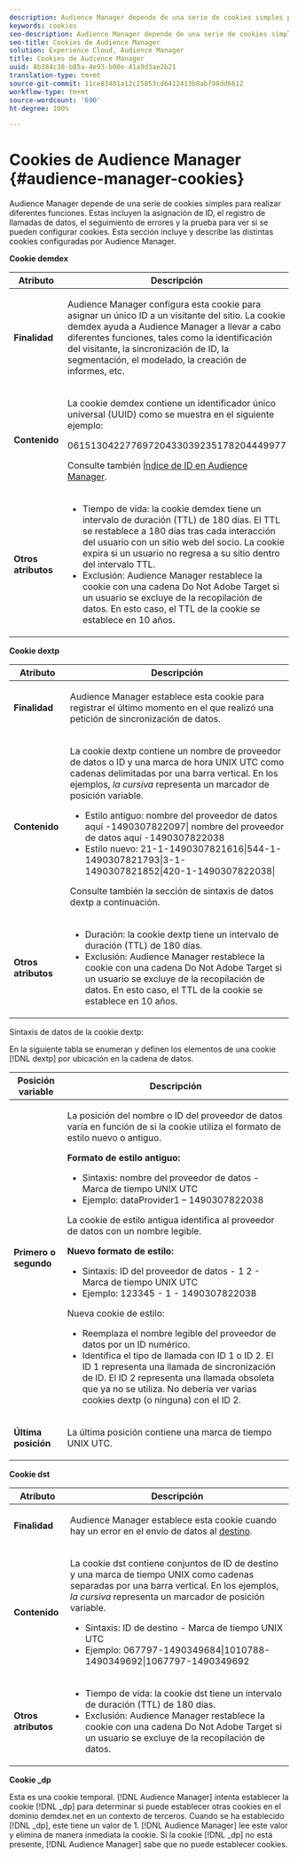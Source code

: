 ```yaml
---
description: Audience Manager depende de una serie de cookies simples para realizar diferentes funciones. Estas incluyen la asignación de ID, el registro de llamadas de datos, el seguimiento de errores y la prueba para ver si se pueden configurar cookies. Esta sección incluye y describe las distintas cookies configuradas por Audience Manager.
keywords: cookies
seo-description: Audience Manager depende de una serie de cookies simples para realizar diferentes funciones. Estas incluyen la asignación de ID, el registro de llamadas de datos, el seguimiento de errores y la prueba para ver si se pueden configurar cookies. Esta sección incluye y describe las distintas cookies configuradas por Audience Manager.
seo-title: Cookies de Audience Manager
solution: Experience Cloud, Audience Manager
title: Cookies de Audience Manager
uuid: 8b384c38-b85a-4e93-b00e-41a9d3ae2b21
translation-type: tm+mt
source-git-commit: 11ce83401a12c25853cd6412413b8abf98dd6612
workflow-type: tm+mt
source-wordcount: '690'
ht-degree: 100%

---
```



# Cookies de Audience Manager {#audience-manager-cookies}

Audience Manager depende de una serie de cookies simples para realizar diferentes funciones. Estas incluyen la asignación de ID, el registro de llamadas de datos, el seguimiento de errores y la prueba para ver si se pueden configurar cookies. Esta sección incluye y describe las distintas cookies configuradas por Audience Manager.

**Cookie demdex**

<table id="table_1CCF7EA2BC9E421F8DEECA5F611E33F6"> 
 <thead> 
  <tr> 
   <th colname="col1" class="entry"> Atributo </th> 
   <th colname="col2" class="entry"> Descripción </th> 
  </tr> 
 </thead>
 <tbody> 
  <tr> 
   <td colname="col1"> <p> <b>Finalidad</b> </p> </td> 
   <td colname="col2"> <p> <span class="keyword"> Audience Manager</span> configura esta cookie para asignar un único ID a un visitante del sitio. La cookie <span class="wintitle">demdex</span> ayuda a <span class="keyword">Audience Manager</span> a llevar a cabo diferentes funciones, tales como la identificación del visitante, la sincronización de ID, la segmentación, el modelado, la creación de informes, etc. </p> </td> 
  </tr> 
  <tr> 
   <td colname="col1"> <p> <b>Contenido</b> </p> </td> 
   <td colname="col2"> <p>La cookie <span class="wintitle">demdex</span> contiene un identificador único universal (UUID) como se muestra en el siguiente ejemplo: </p> <p> <span class="codeph"> 06151304227769720433039235178204449977 </span> </p> <p>Consulte también <a href="https://docs.adobe.com/content/help/es-ES/audience-manager/user-guide/reference/ids-in-aam.html" format="https" scope="external">Índice de ID en Audience Manager</a>. </p> </td> 
  </tr> 
  <tr> 
   <td colname="col1"> <p> <b>Otros atributos</b> </p> </td> 
   <td colname="col2"> <p> 
     <ul id="ul_11291DA87C5045E880034E06C863BCDA"> 
      <li id="li_40C30A06A12449A4A8748621223CA71B">Tiempo de vida: la cookie <span class="wintitle">demdex</span> tiene un intervalo de duración (TTL) de 180 días. El TTL se restablece a 180 días tras cada interacción del usuario con un sitio web del socio. La cookie expira si un usuario no regresa a su sitio dentro del intervalo TTL. </li> 
      <li id="li_A589EDA2198249829207A183872EF1FF">Exclusión: <span class="keyword">Audience Manager</span> restablece la cookie con una cadena <span class="codeph">Do Not Adobe Target</span> si un usuario se excluye de la recopilación de datos. En esto caso, el TTL de la cookie se establece en 10 años. </li> 
     </ul> </p> </td> 
  </tr> 
 </tbody> 
</table>

**Cookie dextp**

<table id="table_7343C9C9ADD24D3FA693ECC76E4A4045"> 
 <thead> 
  <tr> 
   <th colname="col1" class="entry"> Atributo </th> 
   <th colname="col2" class="entry"> Descripción </th> 
  </tr> 
 </thead>
 <tbody> 
  <tr> 
   <td colname="col1"> <p> <b>Finalidad</b> </p> </td> 
   <td colname="col2"> <p> <span class="keyword"> Audience Manager</span> establece esta cookie para registrar el último momento en el que realizó una petición de sincronización de datos. </p> </td> 
  </tr> 
  <tr> 
   <td colname="col1"> <p> <b>Contenido</b> </p> </td> 
   <td colname="col2"> <p>La cookie <span class="wintitle">dextp</span> contiene un nombre de proveedor de datos o ID y una marca de hora UNIX UTC como cadenas delimitadas por una barra vertical. En los ejemplos, <i>la cursiva</i> representa un marcador de posición variable. </p> <p> 
     <ul id="ul_80D0BC3FCF06470991E12712401D784A"> 
      <li id="li_03747A433CEB4756A26CD866E716B89D">Estilo antiguo: <span class="codeph"> <span class="varname"> nombre del proveedor de datos aquí </span>-1490307822097| <span class="varname"> nombre del proveedor de datos aquí </span>-1490307822038 </span> </li> 
      <li id="li_79E7000E82DB4ADA9E9887B017343B2D">Estilo nuevo: <span class="codeph">21-1-1490307821616|544-1-1490307821793|3-1-1490307821852|420-1-1490307822038| </span> </li> 
     </ul> </p> <p>Consulte también la sección de sintaxis de datos dextp a continuación. </p> </td> 
  </tr> 
  <tr> 
   <td colname="col1"> <p> <b>Otros atributos</b> </p> </td> 
   <td colname="col2"> <p> 
     <ul id="ul_4922AC2CD55D4C888A6FBEB22F8B889B"> 
      <li id="li_91A68C44E53840379C2ACDED25468735">Duración: la cookie <span class="wintitle">dextp</span> tiene un intervalo de duración (TTL) de 180 días. </li> 
      <li id="li_6B8C674EFAAC4DABA0A640CF29247F99">Exclusión: <span class="keyword">Audience Manager</span> restablece la cookie con una cadena <span class="codeph">Do Not Adobe Target</span> si un usuario se excluye de la recopilación de datos. En esto caso, el TTL de la cookie se establece en 10 años. </li> 
     </ul> </p> </td> 
  </tr> 
 </tbody> 
</table>

Sintaxis de datos de la cookie dextp:

En la siguiente tabla se enumeran y definen los elementos de una cookie [!DNL dextp] por ubicación en la cadena de datos.

<table id="table_BE00604B97F24F5A94AA4F566063D785"> 
 <thead> 
  <tr> 
   <th colname="col1" class="entry"> Posición variable </th> 
   <th colname="col2" class="entry"> Descripción </th> 
  </tr> 
 </thead>
 <tbody> 
  <tr> 
   <td colname="col1"> <p> <b>Primero o segundo</b> </p> </td> 
   <td colname="col2"> <p>La posición del nombre o ID del proveedor de datos varía en función de si la cookie utiliza el formato de estilo nuevo o antiguo. </p> <p> <b>Formato de estilo antiguo:</b> </p> <p> 
     <ul id="ul_5BFBF40E3FE849CA859030F2D070FDF6"> 
      <li id="li_E8F4DC0CB15B472ABE9892B3A61D7F77">Sintaxis: <span class="codeph"><span class="varname"> nombre del proveedor de datos </span> - <span class="varname"> Marca de tiempo UNIX UTC </span> </span> </li> 
      <li id="li_7CD8B101156140F49EA97B18E9591402">Ejemplo: <span class="codeph">dataProvider1 – 1490307822038 </span> </li> 
     </ul> </p> <p>La cookie de estilo antigua identifica al proveedor de datos con un nombre legible. </p> <p> <b>Nuevo formato de estilo:</b> </p> <p> 
     <ul id="ul_AC6225CA781746148C125F21DFED1ED9"> 
      <li id="li_29C4B52E398B4EA28944980A15B05A57">Sintaxis: <span class="codeph"><span class="varname"> ID del proveedor de datos </span> - 1 2 - <span class="varname"> Marca de tiempo UNIX UTC </span> </span> </li> 
      <li id="li_3BF30CA5FED242DF96E0B54AFC64B06F">Ejemplo: <span class="codeph"> 123345 - 1 - 1490307822038 </span> </li> 
     </ul> </p> <p>Nueva cookie de estilo: </p> <p> 
     <ul id="ul_F05A91A455FA44C7A71186C0C9E31630"> 
      <li id="li_A8C9638173684359BABC4207845A4F48">Reemplaza el nombre legible del proveedor de datos por un ID numérico. </li> 
      <li id="li_28F1E2DB24904E53BE9718AD788CE61E">Identifica el tipo de llamada con ID 1 o ID 2. El ID 1 representa una llamada de sincronización de ID. El ID 2 representa una llamada obsoleta que ya no se utiliza. No debería ver varias cookies dextp (o ninguna) con el ID 2. </li> 
     </ul> </p> </td> 
  </tr> 
  <tr> 
   <td colname="col1"> <p> <b>Última posición</b> </p> </td> 
   <td colname="col2"> <p>La última posición contiene una marca de tiempo UNIX UTC. </p> </td> 
  </tr> 
 </tbody> 
</table>

**Cookie dst**

<table id="table_83AE9B6350C6408BAECD9FCF33022B98"> 
 <thead> 
  <tr> 
   <th colname="col1" class="entry"> Atributo </th> 
   <th colname="col2" class="entry"> Descripción </th> 
  </tr> 
 </thead>
 <tbody> 
  <tr> 
   <td colname="col1"> <p> <b>Finalidad</b> </p> </td> 
   <td colname="col2"> <p> <span class="keyword"> Audience Manager</span> establece esta cookie cuando hay un error en el envío de datos al <a href="https://docs.adobe.com/content/help/es-ES/audience-manager/user-guide/features/destinations/destinations.html#purposes" format="https" scope="external">destino</a>. </p> </td> 
  </tr> 
  <tr> 
   <td colname="col1"> <p> <b>Contenido</b> </p> </td> 
   <td colname="col2"> <p> La cookie <span class="wintitle">dst</span> contiene conjuntos de ID de destino y una marca de tiempo UNIX como cadenas separadas por una barra vertical. En los ejemplos, <i>la cursiva</i> representa un marcador de posición variable. </p> <p> 
     <ul id="ul_CE98076A02DA413486C1D341E9806889"> 
      <li id="li_850209D956644749B98C7A208C825C15">Sintaxis: <span class="codeph"> <span class="varname"> ID de destino </span> - <span class="varname"> Marca de tiempo UNIX UTC </span> </span> </li> 
      <li id="li_4A22152C70844733982230EBF7B9EB78">Ejemplo: <span class="codeph">067797-1490349684|1010788-1490349692|1067797-1490349692 </span> </li> 
     </ul> </p> </td> 
  </tr> 
  <tr> 
   <td colname="col1"> <p> <b>Otros atributos</b> </p> </td> 
   <td colname="col2"> <p> 
     <ul id="ul_5D13DD701B484B51BF2808A69A919106"> 
      <li id="li_4E665114C63246FBA32A4E19984D2693">Tiempo de vida: la cookie <span class="wintitle">dst</span> tiene un intervalo de duración (TTL) de 180 días. </li> 
      <li id="li_A682B566704F43D2AB72487EFF212474">Exclusión: <span class="keyword">Audience Manager</span> restablece la cookie con una cadena <span class="codeph">Do Not Adobe Target</span> si un usuario se excluye de la recopilación de datos. </li> 
     </ul> </p> </td> 
  </tr> 
 </tbody> 
</table>

**Cookie _dp**

Esta es una cookie temporal. [!DNL Audience Manager] intenta establecer la cookie [!DNL _dp] para determinar si puede establecer otras cookies en el dominio demdex.net en un contexto de terceros. Cuando se ha establecido [!DNL _dp], este tiene un valor de 1. [!DNL Audience Manager] lee este valor y elimina de manera inmediata la cookie. Si la cookie [!DNL _dp] no está presente, [!DNL Audience Manager] sabe que no puede establecer cookies.